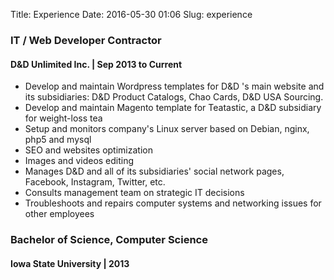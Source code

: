 Title: Experience
Date: 2016-05-30 01:06
Slug: experience

### **IT / Web Developer Contractor**
#### D&D Unlimited Inc. | Sep 2013 to Current
- Develop and maintain Wordpress templates for D&D 's main website and its subsidiaries: D&D Product Catalogs, Chao Cards, D&D USA Sourcing.
- Develop and maintain Magento template for Teatastic, a D&D subsidiary for weight-loss tea 
- Setup and monitors company's Linux server based on Debian, nginx, php5 and mysql 
- SEO and websites optimization 
- Images and videos editing
- Manages D&D and all of its subsidiaries' social network pages, Facebook, Instagram, Twitter, etc.
- Consults management team on strategic IT decisions
- Troubleshoots and repairs computer systems and networking issues for other employees

### **Bachelor of Science, Computer Science**
#### Iowa State University | 2013
